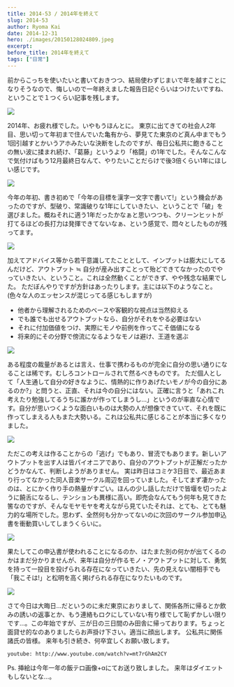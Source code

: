 ```yaml
---
title: 2014-53 / 2014年を終えて
slug: 2014-53
author: Ryoma Kai
date: 2014-12-31
hero: ./images/20150128024809.jpeg
excerpt: 
before_title: 2014年を終えて
tags: ["日常"]
---
```


前からこっちを使いたいと書いておきつつ、結局使わずじまいで年を越すことになりそうなので、悔しいので一年終えました報告日記ぐらいはつけたいですね、ということで１つくらい記事を残します。

![](./images/20150128024837.jpeg)

2014年、お疲れ様でした。いやもうほんとに。
東京に出てきての社会人2年目、思い切って年初まで住んでいた亀有から、夢見てた東京のど真ん中までもう1回引越すとかいうアホみたいな決断をしたのですが、毎日公私共に飽きることの無い波に揉まれ続け、「葛藤」というより「格闘」の1年でした。そんなこんなで気付けばもう12月最終日なんて、やりたいことだらけで後3倍くらい1年にほしい感じです。

![](./images/20150128024901.jpeg)

今年の年初、書き初めで「今年の目標を漢字一文字で書いて!」という機会があったのですが、型破り、常識破りな1年にしていきたい、ということで「破」を選びました。概ねそれに適う1年だったかなぁと思いつつも、クリーンヒットが打てるほどの長打力は発揮できてないなぁ、という感覚で、悶々としたものが残ってます。

![](./images/20150128024913.jpeg)

加えてアドバイス等から若干意識してたこととして、インプットは膨大にしてるんだけど、アウトプット ≒ 自分が産み出すことって殆どできてなかったのでやっていきたい、ということ。これは全然動くことができず、やや残念な結果でした。
ただぼんやりですが方針はあったりします。主には以下のようなこと。
(色々な人のエッセンスが混じってる感じもしますが)

- 他者から理解されるためのベースや客観的な視点は当然抑える
- でも誰でも出せるアウトプットなら、自分がそれをやる必要はない
- それに付加価値をつけ、実際にモノや前例を作ってこそ価値になる
- 将来的にその分野で傍流になるようなモノは避け、王道を選ぶ

![](./images/20150128024938.jpeg)

ある程度の裁量があるとは言え、仕事で携わるものが完全に自分の思い通りになることは稀です。むしろコントロールされて然るべきものです。
ただ個人として「人生通して自分の好きなように、情熱的に作りあげたいモノが今の自分にあるのか?」と問うと、正直、それは今の自分にはない。正確に言うと「あれこれ考えたり勉強してるうちに誰かが作ってしまうし…」というのが率直な心情です。自分が思いつくような面白いものは大勢の人が想像できていて、それを既に作ってしまえる人もまた大勢いる。これは公私共に感じることが本当に多くなりました。

![](./images/20150128024951.jpeg)

ただこの考えは作ることからの「逃げ」でもあり、冒涜でもあります。新しいアウトプットを出す人は皆パイオニアであり、自分のアウトプットが正解だったかどうかなんて、判断しようがありません。
実は昨日はコミケ3日目で、最近あまり行ってなかった同人音楽サークル周辺を回っていました。そしてまず凄かったのは、とにかく作り手の熱量がすごい。ほんの少し話しただけで皆堰を切ったように饒舌になるし、テンションも異様に高い。即売会なんてもう何年も見てきた筈なのですが、そんなモヤモヤを考えながら見ていたそれは、とても、とても魅力的な場所でした。思わず、全然何も分かってないのに次回のサークル参加申込書を衝動買いしてしまうくらいに。

![](./images/20150128025006.jpeg)

果たしてこの申込書が使われることになるのか、はたまた別の何かが出てくるのかはまだ分かりませんが、来年は自分が作るモノ・アウトプットに対して、勇気を持って一投目を投げられる存在になっていきたい、先の見えない闇相手でも「我こそは!」と松明を高く掲げられる存在になりたいものです。

![](./images/20150128025016.jpeg)

さて今日は大晦日…だというのに未だ東京におりまして、関係各所に帰るとか飲みの誘いの返事とか、もう連絡もロクにしていない有り様でして恥ずかしい限りです…。この年始ですが、三が日の三日間のみ田舎に帰っております。ちょっと面貸せ的なのありましたらお声掛け下さい。適当に顔出します。
公私共に関係諸氏の皆様。
来年も引き続き、何卒宜しくお願い致します。

`youtube: http://www.youtube.com/watch?v=mt7rGhAm2CY`

Ps. 挿絵は今年一年の飯テロ画像+αにてお送り致しました。
来年はダイエットもしないとな…。
